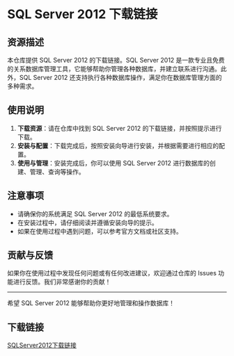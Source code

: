 # SQL Server 2012 下载链接

## 资源描述

本仓库提供 SQL Server 2012 的下载链接。SQL Server 2012 是一款专业且免费的关系数据库管理工具，它能够帮助你管理各种数据库，并建立联系进行沟通。此外，SQL Server 2012 还支持执行各种数据库操作，满足你在数据库管理方面的多种需求。

## 使用说明

1. **下载资源**：请在仓库中找到 SQL Server 2012 的下载链接，并按照提示进行下载。
2. **安装与配置**：下载完成后，按照安装向导进行安装，并根据需要进行相应的配置。
3. **使用与管理**：安装完成后，你可以使用 SQL Server 2012 进行数据库的创建、管理、查询等操作。

## 注意事项

- 请确保你的系统满足 SQL Server 2012 的最低系统要求。
- 在安装过程中，请仔细阅读并遵循安装向导的提示。
- 如果在使用过程中遇到问题，可以参考官方文档或社区支持。

## 贡献与反馈

如果你在使用过程中发现任何问题或有任何改进建议，欢迎通过仓库的 Issues 功能进行反馈。我们非常感谢你的贡献！

---

希望 SQL Server 2012 能够帮助你更好地管理和操作数据库！

## 下载链接

[SQLServer2012下载链接](https://pan.quark.cn/s/b2d191fc8ea8)